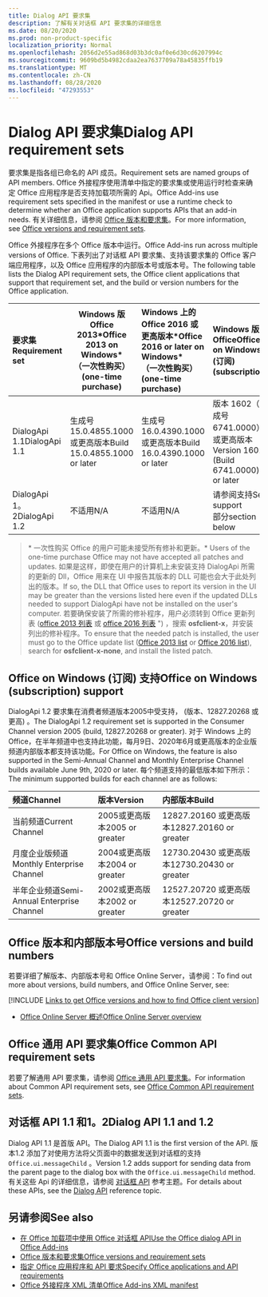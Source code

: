 ```yaml
---
title: Dialog API 要求集
description: 了解有关对话框 API 要求集的详细信息
ms.date: 08/20/2020
ms.prod: non-product-specific
localization_priority: Normal
ms.openlocfilehash: 2056d2e55ad868d03b3dc0af0e6d30cd6207994c
ms.sourcegitcommit: 9609bd5b4982cdaa2ea7637709a78a45835ffb19
ms.translationtype: MT
ms.contentlocale: zh-CN
ms.lasthandoff: 08/28/2020
ms.locfileid: "47293553"
---
```

# <a name="dialog-api-requirement-sets"></a><span data-ttu-id="f6d6e-103">Dialog API 要求集</span><span class="sxs-lookup"><span data-stu-id="f6d6e-103">Dialog API requirement sets</span></span>

<span data-ttu-id="f6d6e-104">要求集是指各组已命名的 API 成员。</span><span class="sxs-lookup"><span data-stu-id="f6d6e-104">Requirement sets are named groups of API members.</span></span> <span data-ttu-id="f6d6e-105">Office 外接程序使用清单中指定的要求集或使用运行时检查来确定 Office 应用程序是否支持加载项所需的 Api。</span><span class="sxs-lookup"><span data-stu-id="f6d6e-105">Office Add-ins use requirement sets specified in the manifest or use a runtime check to determine whether an Office application supports APIs that an add-in needs.</span></span> <span data-ttu-id="f6d6e-106">有关详细信息，请参阅 [Office 版本和要求集](../../develop/office-versions-and-requirement-sets.md)。</span><span class="sxs-lookup"><span data-stu-id="f6d6e-106">For more information, see [Office versions and requirement sets](../../develop/office-versions-and-requirement-sets.md).</span></span>

<span data-ttu-id="f6d6e-107">Office 外接程序在多个 Office 版本中运行。</span><span class="sxs-lookup"><span data-stu-id="f6d6e-107">Office Add-ins run across multiple versions of Office.</span></span> <span data-ttu-id="f6d6e-108">下表列出了对话框 API 要求集、支持该要求集的 Office 客户端应用程序，以及 Office 应用程序的内部版本号或版本号。</span><span class="sxs-lookup"><span data-stu-id="f6d6e-108">The following table lists the Dialog API requirement sets, the Office client applications that support that requirement set, and the build or version numbers for the Office application.</span></span>

|  <span data-ttu-id="f6d6e-109">要求集</span><span class="sxs-lookup"><span data-stu-id="f6d6e-109">Requirement set</span></span>  | <span data-ttu-id="f6d6e-110">Windows 版 Office 2013\*</span><span class="sxs-lookup"><span data-stu-id="f6d6e-110">Office 2013 on Windows\*</span></span><br><span data-ttu-id="f6d6e-111">（一次性购买）</span><span class="sxs-lookup"><span data-stu-id="f6d6e-111">(one-time purchase)</span></span> | <span data-ttu-id="f6d6e-112">Windows 上的 Office 2016 或更高版本\*</span><span class="sxs-lookup"><span data-stu-id="f6d6e-112">Office 2016 or later on Windows\*</span></span><br><span data-ttu-id="f6d6e-113">（一次性购买）</span><span class="sxs-lookup"><span data-stu-id="f6d6e-113">(one-time purchase)</span></span>   | <span data-ttu-id="f6d6e-114">Windows 版 Office</span><span class="sxs-lookup"><span data-stu-id="f6d6e-114">Office on Windows</span></span><br><span data-ttu-id="f6d6e-115"> (订阅) </span><span class="sxs-lookup"><span data-stu-id="f6d6e-115">(subscription)</span></span> |  <span data-ttu-id="f6d6e-116">iPad 版 Office</span><span class="sxs-lookup"><span data-stu-id="f6d6e-116">Office on iPad</span></span><br><span data-ttu-id="f6d6e-117"> (订阅) </span><span class="sxs-lookup"><span data-stu-id="f6d6e-117">(subscription)</span></span>  |  <span data-ttu-id="f6d6e-118">Mac 版 Office</span><span class="sxs-lookup"><span data-stu-id="f6d6e-118">Office on Mac</span></span><br><span data-ttu-id="f6d6e-119"> (订阅) </span><span class="sxs-lookup"><span data-stu-id="f6d6e-119">(subscription)</span></span>  | <span data-ttu-id="f6d6e-120">Office 网页版</span><span class="sxs-lookup"><span data-stu-id="f6d6e-120">Office on the web</span></span>  |  <span data-ttu-id="f6d6e-121">Office Online Server</span><span class="sxs-lookup"><span data-stu-id="f6d6e-121">Office Online Server</span></span>  |
|:-----|-----|:-----|:-----|:-----|:-----|:-----|:-----|
| <span data-ttu-id="f6d6e-122">DialogApi 1.1</span><span class="sxs-lookup"><span data-stu-id="f6d6e-122">DialogApi 1.1</span></span>  | <span data-ttu-id="f6d6e-123">生成号 15.0.4855.1000 或更高版本</span><span class="sxs-lookup"><span data-stu-id="f6d6e-123">Build 15.0.4855.1000 or later</span></span> | <span data-ttu-id="f6d6e-124">生成号 16.0.4390.1000 或更高版本</span><span class="sxs-lookup"><span data-stu-id="f6d6e-124">Build 16.0.4390.1000 or later</span></span> | <span data-ttu-id="f6d6e-125">版本 1602（生成号 6741.0000）或更高版本</span><span class="sxs-lookup"><span data-stu-id="f6d6e-125">Version 1602 (Build 6741.0000) or later</span></span> | <span data-ttu-id="f6d6e-126">1.22 或更高版本</span><span class="sxs-lookup"><span data-stu-id="f6d6e-126">1.22 or later</span></span> | <span data-ttu-id="f6d6e-127">15.20 或更高版本</span><span class="sxs-lookup"><span data-stu-id="f6d6e-127">15.20 or later</span></span> | <span data-ttu-id="f6d6e-128">2017 年 1 月</span><span class="sxs-lookup"><span data-stu-id="f6d6e-128">January 2017</span></span> | <span data-ttu-id="f6d6e-129">版本 1608（内部版本 7601.6800）或更高版本</span><span class="sxs-lookup"><span data-stu-id="f6d6e-129">Version 1608 (Build 7601.6800) or later</span></span>|
| <span data-ttu-id="f6d6e-130">DialogApi 1。2</span><span class="sxs-lookup"><span data-stu-id="f6d6e-130">DialogApi 1.2</span></span>  | <span data-ttu-id="f6d6e-131">不适用</span><span class="sxs-lookup"><span data-stu-id="f6d6e-131">N/A</span></span> | <span data-ttu-id="f6d6e-132">不适用</span><span class="sxs-lookup"><span data-stu-id="f6d6e-132">N/A</span></span> | <span data-ttu-id="f6d6e-133">请参阅支持</span><span class="sxs-lookup"><span data-stu-id="f6d6e-133">See support</span></span><br><span data-ttu-id="f6d6e-134">部分</span><span class="sxs-lookup"><span data-stu-id="f6d6e-134">section below</span></span> | <span data-ttu-id="f6d6e-135">2.67 或更高版本</span><span class="sxs-lookup"><span data-stu-id="f6d6e-135">2.67 or later</span></span> | <span data-ttu-id="f6d6e-136">16.37 或更高版本</span><span class="sxs-lookup"><span data-stu-id="f6d6e-136">16.37 or later</span></span> | <span data-ttu-id="f6d6e-137">2020 年 6 月</span><span class="sxs-lookup"><span data-stu-id="f6d6e-137">June 2020</span></span> | <span data-ttu-id="f6d6e-138">无</span><span class="sxs-lookup"><span data-stu-id="f6d6e-138">N/A</span></span> |

><span data-ttu-id="f6d6e-139">\* 一次性购买 Office 的用户可能未接受所有修补和更新。</span><span class="sxs-lookup"><span data-stu-id="f6d6e-139">\* Users of the one-time purchase Office may not have accepted all patches and updates.</span></span> <span data-ttu-id="f6d6e-140">如果是这样，即使在用户的计算机上未安装支持 DialogApi 所需的更新的 Dll，Office 用来在 UI 中报告其版本的 DLL 可能也会大于此处列出的版本。</span><span class="sxs-lookup"><span data-stu-id="f6d6e-140">If so, the DLL that Office uses to report its version in the UI may be greater than the versions listed here even if the updated DLLs needed to support DialogApi have not be installed on the user's computer.</span></span> <span data-ttu-id="f6d6e-141">若要确保安装了所需的修补程序，用户必须转到 Office 更新列表 ([office 2013 列表](/officeupdates/msp-files-office-2013) 或 [office 2016 列表](/officeupdates/msp-files-office-2016) ") ，搜索 **osfclient-x**，并安装列出的修补程序。</span><span class="sxs-lookup"><span data-stu-id="f6d6e-141">To ensure that the needed patch is installed, the user must go to the Office update list ([Office 2013 list](/officeupdates/msp-files-office-2013) or [Office 2016 list](/officeupdates/msp-files-office-2016)), search for **osfclient-x-none**, and install the listed patch.</span></span>

## <a name="office-on-windows-subscription-support"></a><span data-ttu-id="f6d6e-142">Office on Windows (订阅) 支持</span><span class="sxs-lookup"><span data-stu-id="f6d6e-142">Office on Windows (subscription) support</span></span>

<span data-ttu-id="f6d6e-143">DialogApi 1.2 要求集在消费者频道版本2005中受支持， (版本、12827.20268 或更高) 。</span><span class="sxs-lookup"><span data-stu-id="f6d6e-143">The DialogApi 1.2 requirement set is supported in the Consumer Channel version 2005 (build, 12827.20268 or greater).</span></span> <span data-ttu-id="f6d6e-144">对于 Windows 上的 Office，在半年频道中也支持此功能，每月9日、2020年6月或更高版本的企业版频道内部版本都支持该功能。</span><span class="sxs-lookup"><span data-stu-id="f6d6e-144">For Office on Windows, the feature is also supported in the Semi-Annual Channel and Monthly Enterprise Channel builds available June 9th, 2020 or later.</span></span> <span data-ttu-id="f6d6e-145">每个频道支持的最低版本如下所示：</span><span class="sxs-lookup"><span data-stu-id="f6d6e-145">The minimum supported builds for each channel are as follows:</span></span>  

|<span data-ttu-id="f6d6e-146">频道</span><span class="sxs-lookup"><span data-stu-id="f6d6e-146">Channel</span></span> | <span data-ttu-id="f6d6e-147">版本</span><span class="sxs-lookup"><span data-stu-id="f6d6e-147">Version</span></span> | <span data-ttu-id="f6d6e-148">内部版本</span><span class="sxs-lookup"><span data-stu-id="f6d6e-148">Build</span></span>|
|:-----|:-----|:-----|
|<span data-ttu-id="f6d6e-149">当前频道</span><span class="sxs-lookup"><span data-stu-id="f6d6e-149">Current Channel</span></span> | <span data-ttu-id="f6d6e-150">2005或更高版本</span><span class="sxs-lookup"><span data-stu-id="f6d6e-150">2005 or greater</span></span> | <span data-ttu-id="f6d6e-151">12827.20160 或更高版本</span><span class="sxs-lookup"><span data-stu-id="f6d6e-151">12827.20160 or greater</span></span>|
|<span data-ttu-id="f6d6e-152">月度企业版频道</span><span class="sxs-lookup"><span data-stu-id="f6d6e-152">Monthly Enterprise Channel</span></span> | <span data-ttu-id="f6d6e-153">2004或更高版本</span><span class="sxs-lookup"><span data-stu-id="f6d6e-153">2004 or greater</span></span> | <span data-ttu-id="f6d6e-154">12730.20430 或更高版本</span><span class="sxs-lookup"><span data-stu-id="f6d6e-154">12730.20430 or greater</span></span>|
|<span data-ttu-id="f6d6e-155">半年企业频道</span><span class="sxs-lookup"><span data-stu-id="f6d6e-155">Semi-Annual Enterprise Channel</span></span> | <span data-ttu-id="f6d6e-156">2002或更高版本</span><span class="sxs-lookup"><span data-stu-id="f6d6e-156">2002 or greater</span></span> | <span data-ttu-id="f6d6e-157">12527.20720 或更高版本</span><span class="sxs-lookup"><span data-stu-id="f6d6e-157">12527.20720 or greater</span></span>|

## <a name="office-versions-and-build-numbers"></a><span data-ttu-id="f6d6e-158">Office 版本和内部版本号</span><span class="sxs-lookup"><span data-stu-id="f6d6e-158">Office versions and build numbers</span></span>

<span data-ttu-id="f6d6e-159">若要详细了解版本、内部版本号和 Office Online Server，请参阅：</span><span class="sxs-lookup"><span data-stu-id="f6d6e-159">To find out more about versions, build numbers, and Office Online Server, see:</span></span>

[!INCLUDE [Links to get Office versions and how to find Office client version](../../includes/links-get-office-versions-builds.md)]
- [<span data-ttu-id="f6d6e-160">Office Online Server 概述</span><span class="sxs-lookup"><span data-stu-id="f6d6e-160">Office Online Server overview</span></span>](/officeonlineserver/office-online-server-overview)

## <a name="office-common-api-requirement-sets"></a><span data-ttu-id="f6d6e-161">Office 通用 API 要求集</span><span class="sxs-lookup"><span data-stu-id="f6d6e-161">Office Common API requirement sets</span></span>

<span data-ttu-id="f6d6e-162">若要了解通用 API 要求集，请参阅 [Office 通用 API 要求集](office-add-in-requirement-sets.md)。</span><span class="sxs-lookup"><span data-stu-id="f6d6e-162">For information about Common API requirement sets, see [Office Common API requirement sets](office-add-in-requirement-sets.md).</span></span>

## <a name="dialog-api-11-and-12"></a><span data-ttu-id="f6d6e-163">对话框 API 1.1 和1。2</span><span class="sxs-lookup"><span data-stu-id="f6d6e-163">Dialog API 1.1 and 1.2</span></span>

<span data-ttu-id="f6d6e-164">Dialog API 1.1 是首版 API。</span><span class="sxs-lookup"><span data-stu-id="f6d6e-164">The Dialog API 1.1 is the first version of the API.</span></span> <span data-ttu-id="f6d6e-165">版本1.2 添加了对使用方法将父页面中的数据发送到对话框的支持 `Office.ui.messageChild` 。</span><span class="sxs-lookup"><span data-stu-id="f6d6e-165">Version 1.2 adds support for sending data from the parent page to the dialog box with the `Office.ui.messageChild` method.</span></span> <span data-ttu-id="f6d6e-166">有关这些 Api 的详细信息，请参阅 [对话框 API](/javascript/api/office/office.ui) 参考主题。</span><span class="sxs-lookup"><span data-stu-id="f6d6e-166">For details about these APIs, see the [Dialog API](/javascript/api/office/office.ui) reference topic.</span></span>

## <a name="see-also"></a><span data-ttu-id="f6d6e-167">另请参阅</span><span class="sxs-lookup"><span data-stu-id="f6d6e-167">See also</span></span>

- [<span data-ttu-id="f6d6e-168">在 Office 加载项中使用 Office 对话框 API</span><span class="sxs-lookup"><span data-stu-id="f6d6e-168">Use the Office dialog API in Office Add-ins</span></span>](../../develop/dialog-api-in-office-add-ins.md)
- [<span data-ttu-id="f6d6e-169">Office 版本和要求集</span><span class="sxs-lookup"><span data-stu-id="f6d6e-169">Office versions and requirement sets</span></span>](../../develop/office-versions-and-requirement-sets.md)
- [<span data-ttu-id="f6d6e-170">指定 Office 应用程序和 API 要求</span><span class="sxs-lookup"><span data-stu-id="f6d6e-170">Specify Office applications and API requirements</span></span>](../../develop/specify-office-hosts-and-api-requirements.md)
- [<span data-ttu-id="f6d6e-171">Office 外接程序 XML 清单</span><span class="sxs-lookup"><span data-stu-id="f6d6e-171">Office Add-ins XML manifest</span></span>](../../develop/add-in-manifests.md)
